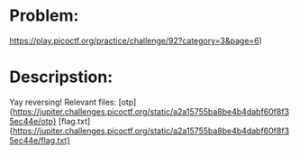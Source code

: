 # Problem:
https://play.picoctf.org/practice/challenge/92?category=3&page=6)

# Descripstion:
Yay reversing! Relevant files: [otp]{https://jupiter.challenges.picoctf.org/static/a2a15755ba8be4b4dabf60f8f35ec44e/otp} [flag.txt]{https://jupiter.challenges.picoctf.org/static/a2a15755ba8be4b4dabf60f8f35ec44e/flag.txt}
